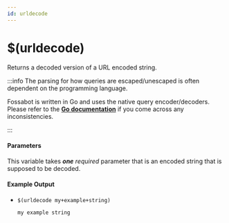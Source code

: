 ```yaml
---
id: urldecode
---
```


# $(urldecode)

Returns a decoded version of a URL encoded string.

:::info The parsing for how queries are escaped/unescaped is often dependent on the programming language.

Fossabot is written in Go and uses the native query encoder/decoders. Please refer to the [**Go documentation**](https://pkg.go.dev/net/url#QueryEscape) if you come across any inconsistencies.

:::

#### Parameters

This variable takes ***one*** *required* parameter that is an encoded string that is supposed to be decoded.

#### Example Output

* `$(urldecode my+example+string)`

    ```
    my example string
    ```
